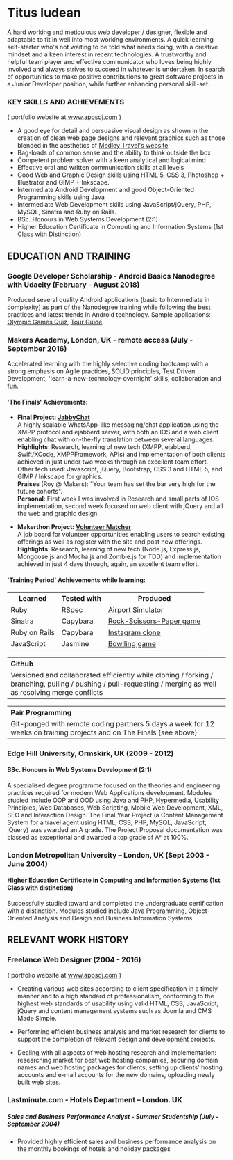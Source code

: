 # Titus Iudean
A hard working and meticulous web developer / designer, flexible and adaptable to fit in well into most working environments. A quick learning self-starter who's not waiting to be told what needs doing, with a creative mindset and a keen interest in recent technologies. A trustworthy and helpful team player and effective communicator who loves being highly involved and always strives to succeed in whatever is undertaken. In search of opportunities to make positive contributions to great software projects in a Junior Developer position, while further enhancing personal skill-set.

### KEY SKILLS AND ACHIEVEMENTS
( portfolio website at www.appsdj.com )

- A good eye for detail and persuasive visual design as shown in the creation of clean web page designs and relevant graphics such as those blended in the aesthetics of <a href="http://www.mt.appsdj.com"> Medley Travel's website </a>
- Bag-loads of common sense and the ability to think outside the box
- Competent problem solver with a keen analytical and logical mind
- Effective oral and written communication skills at all levels
- Good Web and Graphic Design skills using HTML 5, CSS 3, Photoshop + Illustrator and GIMP + Inkscape.
- Intermediate Android Development and good Object-Oriented Programming skills using Java
- Intermediate Web Development skills using JavaScript/jQuery, PHP, MySQL, Sinatra and Ruby on Rails.
- BSc. Honours in Web Systems Development (2:1)
- Higher Education Certificate in Computing and Information Systems (1st Class with Distinction)

## EDUCATION AND TRAINING

### Google Developer Scholarship - Android Basics Nanodegree with Udacity (February - August 2018)

Produced several quality Android applications (basic to Intermediate in complexity) as part of the Nanodegree training while following the best practices and latest trends in Android technology.
Sample applications: <a href="https://github.com/AppsDJ/OlympicGamesQuiz">Olympic Games Quiz</a>, <a href="https://github.com/AppsDJ/TourGuide">Tour Guide</a>.

### Makers Academy, London, UK - remote access    (July - September 2016)
Accelerated learning with the highly selective coding bootcamp with a strong emphasis on Agile practices, SOLID principles, Test Driven Development, 'learn-a-new-technology-overnight' skills, collaboration and fun.

#### 'The Finals' Achievements:

* **Final Project: <a href="https://github.com/WhatsApe">JabbyChat</a>** <br>
A highly scalable WhatsApp-like messaging/chat application using the XMPP protocol and ejabberd server, with both an IOS and a web client enabling chat with on-the-fly translation between several languages.<br>
**Highlights**: Research, learning of new tech (XMPP, ejabberd, Swift/XCode, XMPPFramework, APIs) and implementation of both clients achieved in just under two weeks through an excellent team effort. Other tech used: Javascript, jQuery, Bootstrap, CSS 3 and HTML 5, and GIMP / Inkscape for graphics. <br>
**Praises** (Roy @ Makers): "Your team has set the bar very high for the future cohorts".<br>
**Personal**: First week I was involved in Research and small parts of IOS implementation, second week focused on web client with jQuery and all the web and graphic design.

* **Makerthon Project: <a href="https://github.com/arukompas/volunteer-matcher">Volunteer Matcher</a>** <br>
A job board for volunteer opportunities enabling users to search existing offerings as well as register with the site and post new offerings.<br>
**Highlights**: Research, learning of new tech (Node.js, Express.js, Mongoose.js and Mocha.js and Zombie.js for TDD) and implementation achieved in just 4 days through, again, an excellent team effort.


#### 'Training Period' Achievements while learning:

<table>
 <tr>
   <th>Learned</th>
   <th>Tested with</th>
   <th>Produced</th>
 </tr>
 <tr>
   <td>Ruby</td>
   <td>RSpec</td>
   <td><a href=""> Airport Simulator </a></td>
 </tr>
 <tr>
   <td>Sinatra</td>
   <td>Capybara</td>
   <td><a href="https://github.com/AppsDJ/rps-challenge"> Rock-Scissors-Paper game </a></td>
 </tr><tr>
   <td>Ruby on Rails</td>
   <td>Capybara</td>
   <td><a href="https://github.com/AppsDJ/instagram-challenge"> Instagram clone </a></td>
 </tr>
 <tr>
   <td>JavaScript</td>
   <td>Jasmine</td>
   <td><a href="https://github.com/AppsDJ/bowling-challenge"> Bowlling game </a></td>
 </tr>
</table>

<table width="400">
 <tr>
   <th align="left">Github</th>
 </tr>
 <tr>
   <td>
    Versioned and collaborated efficiently while cloning / forking / branching, pulling / pushing / pull-requesting / merging as well as resolving merge conflicts
   </td>
 </tr>
</table>

<table width="400">
 <tr>
   <th align="left">Pair Programming</th>
 </tr>
 <tr>
   <td>
    Git-ponged with remote coding partners 5 days a week for 12 weeks on training projects and on The Finals (see above)
   </td>
 </tr>
</table>

### Edge Hill University, Ormskirk, UK    (2009 - 2012)
#### BSc. Honours in Web Systems Development (2:1)

A specialised degree programme focused on the theories and engineering practices required for modern Web Applications development.  Modules studied include OOP and OOD using Java and PHP, Hypermedia, Usability Principles, Web Databases, Web Scripting, Mobile Web Development, XML, SEO and Interaction Design. The Final Year Project (a Content Management System for a travel agent using HTML, CSS, PHP, MySQL, JavaScript, jQuery) was awarded an A grade. The Project Proposal documentation was classed as exceptional and awarded a top grade of A* at 100%.

### London Metropolitan University – London, UK     (Sept 2003 - June 2004)
####   Higher Education Certificate in Computing and Information Systems (1st Class with distinction)

Successfully studied toward and completed the undergraduate certification with a distinction. Modules studied include Java Programming, Object-Oriented Analysis and Design and Business Information Systems.

## RELEVANT WORK HISTORY
### Freelance Web Designer (2004 - 2016)
( portfolio website at www.appsdj.com )

- Creating various web sites according to client specification in a timely manner and to a high standard of professionalism, conforming to the highest web standards of usability using valid HTML, CSS, JavaScript, jQuery and content management systems such as Joomla and CMS Made Simple.

- Performing efficient business analysis and market research for clients to support the completion of relevant design and development projects.

- Dealing with all aspects of web hosting research and implementation: researching market for best web hosting companies, securing domain names and web hosting packages for clients, setting up clients' hosting accounts and e-mail accounts for the new domains, uploading newly built web sites.

### Lastminute.com  - Hotels Department – London. UK
##### Sales and Business Performance Analyst - Summer Studentship (July - September 2004)

- Provided highly efficient sales and business performance analysis on the monthly bookings of hotels and holiday packages


<!-- #### Makers Academy (start_date to end_date)

- Curiosity and hungry passion for code
- Independent learner and problem-solver
- OOP, TDD, SOLID, MVC, DDD
- Software Craftsmanship
- Ruby, Rails, Javascript, Node.js, Angular.js
- Rspec, Jasmine, Mocha

#### Your University / College (start_date to end_date)

- Subject, any specialisms
- Grade
- Other cool stuff

#### Any other qualifications

## Experience

**Company Name** (start_date to end_date)    
*Your job title*  
**Company Name** (start_date to end_date)   
*Your job title*   -->
